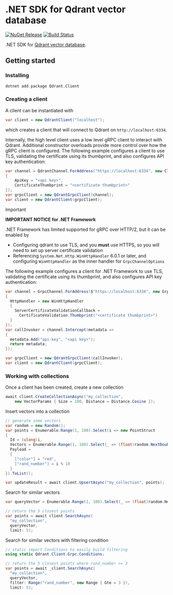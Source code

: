 # .NET SDK for Qdrant vector database

[![NuGet Release][Qdrant-image]][Qdrant-nuget-url]
[![Build Status](https://img.shields.io/endpoint.svg?url=https%3A%2F%2Factions-badge.atrox.dev%2Fqdrant%2Fqdrant-dotnet%2Fbadge%3Fref%3Dmain&style=flat)](https://actions-badge.atrox.dev/qdrant/qdrant-dotnet/goto?ref=main)

.NET SDK for [Qdrant vector database](https://qdrant.tech/).

## Getting started

### Installing

```sh
dotnet add package Qdrant.Client
```

### Creating a client

A client can be instantiated with

```csharp
var client = new QdrantClient("localhost");
```

which creates a client that will connect to Qdrant on `http://localhost:6334`.

Internally, the high level client uses a low level gRPC client to interact with Qdrant.
Additional constructor overloads provide more control over how the gRPC client is
configured. The following example configures a client to use TLS, validating the 
certificate using its thumbprint, and also configures API key authentication:

```csharp
var channel = QdrantChannel.ForAddress("https://localhost:6334", new ClientConfiguration
{
    ApiKey = "<api key>",
    CertificateThumbprint = "<certificate thumbprint>"
});
var grpcClient = new QdrantGrpcClient(channel);
var client = new QdrantClient(grpcClient);
```

> [!IMPORTANT]
> **IMPORTANT NOTICE for .NET Framework**
>
> .NET Framework has limited supported for gRPC over HTTP/2, but it can be enabled by
> 
> - Configuring qdrant to use TLS, and you **must** use HTTPS, so you will need to set up 
> server certificate validation
> - Referencing `System.Net.Http.WinHttpHandler` 6.0.1 or later, and configuring 
> `WinHttpHandler` as the inner handler for `GrpcChannelOptions`
>
> The following example configures a client for .NET Framework to use TLS, validating 
> the certificate using its thumbprint, and also configures API key authentication:
>
> ```csharp
> var channel = GrpcChannel.ForAddress($"https://localhost:6334", new GrpcChannelOptions
> {
>   HttpHandler = new WinHttpHandler
>   {
>     ServerCertificateValidationCallback =
>       CertificateValidation.Thumbprint("<certificate thumbprint>")
>   }
> });
> var callInvoker = channel.Intercept(metadata =>
> {
>   metadata.Add("api-key", "<api key>");
>   return metadata;
> });
>
> var grpcClient = new QdrantGrpcClient(callInvoker);
> var client = new QdrantClient(grpcClient);
> ```

### Working with collections

Once a client has been created, create a new collection

```csharp
await client.CreateCollectionAsync("my_collection", 
    new VectorParams { Size = 100, Distance = Distance.Cosine });
```

Insert vectors into a collection

```csharp
// generate some vectors
var random = new Random();
var points = Enumerable.Range(1, 100).Select(i => new PointStruct
{
  Id = (ulong)i,
  Vectors = Enumerable.Range(1, 100).Select(_ => (float)random.NextDouble()).ToArray(),
  Payload = 
  { 
    ["color"] = "red", 
    ["rand_number"] = i % 10 
  }
}).ToList();

var updateResult = await client.UpsertAsync("my_collection", points);
```

Search for similar vectors

```csharp
var queryVector = Enumerable.Range(1, 100).Select(_ => (float)random.NextDouble()).ToArray();

// return the 5 closest points
var points = await client.SearchAsync(
  "my_collection",
  queryVector,
  limit: 5);
```

Search for similar vectors with filtering condition

```csharp
// static import Conditions to easily build filtering
using static Qdrant.Client.Grpc.Conditions;

// return the 5 closest points where rand_number >= 3
var points = await _client.SearchAsync(
  "my_collection",
  queryVector,
  filter: Range("rand_number", new Range { Gte = 3 }),
  limit: 5);
```

[Qdrant-nuget-url]:https://www.nuget.org/packages/Qdrant.Client/
[Qdrant-image]:
https://img.shields.io/nuget/v/Qdrant.Client.svg
